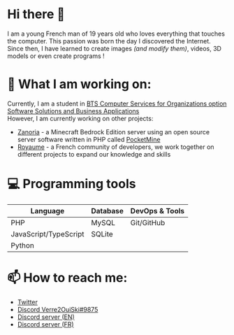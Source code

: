 
# Hi there 👋

I am a young French man of 19 years old who loves everything that touches the computer.
This passion was born the day I discovered the Internet.
Since then, I have learned to create images *(and modify them)*, videos, 3D models or even create programs !

# 🔭 What I am working on:
Currently, I am a student in [BTS Computer Services for Organizations option Software Solutions and Business Applications](https://www.onisep.fr/Ressources/Univers-Formation/Formations/Post-bac/bts-services-informatiques-aux-organisations-option-b-solutions-logicielles-et-applications-metiers)<br/>
However, I am currently working on other projects:
* [Zanoria](https://github.com/ZanoriaTeam) - a Minecraft Bedrock Edition server using an open source server software written in PHP called [PocketMine](https://github.com/pmmp/PocketMine-MP)
* [Royaume](https://github.com/Virtual-Royaume) - a French community of developers, we work together on different projects to expand our knowledge and skills

# 💻 Programming tools
| Language              | Database | DevOps & Tools |
| --------------------- | -------- | -------------- |
| PHP                   | MySQL    | Git/GitHub     |
| JavaScript/TypeScript | SQLite   |                |
| Python                |          |                |

# 📫 How to reach me:
* [Twitter](https://twitter.com/Verre2OuiSki)
* [Discord Verre2OuiSki#9875](https://discord.com/users/273135587660136448)
* [Discord server (EN)](https://discord.gg/P8R4WhARrY)
* [Discord server (FR)](https://discord.gg/DnmRbAxMbN)
